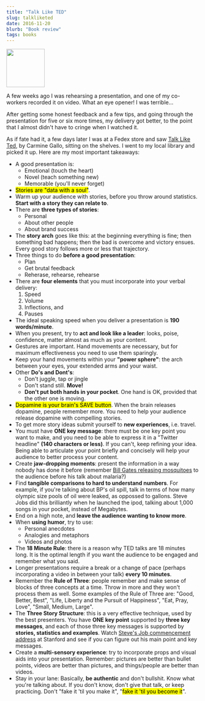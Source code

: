```yaml
---
title: "Talk Like TED"
slug: talkliketed
date: 2016-11-20
blurb: "Book review"
tags: books
---
```


<img src="/img/ted.jpg" width="100px">

A few weeks ago I was rehearsing a presentation, and one of my co-workers recorded it on video. What an eye opener! I was terrible... 

After getting some honest feedback and a few tips, and going through the presentation for five or six more times, my delivery got better, to the point that I almost didn't have to cringe when I watched it.

As if fate had it, a few days later I was at a Fedex store and saw [Talk Like Ted](http://www.goodreads.com/book/show/17910144-talk-like-ted), by Carmine Gallo, sitting on the shelves. I went to my local library and picked it up. Here are my most important takeaways:

* A good presentation is:
	* Emotional (touch the heart)
	* Novel (teach something new)
	* Memorable (you'll never forget)
* <mark>Stories are "data with a soul"</mark>.
* Warm up your audience with stories, before you throw around statistics. **Start with a story they can relate to**.
* There are **three types of stories**:
	* Personal
	* About other people
	* About brand success
* The **story arch** goes like this: at the beginning everything is fine; then something bad happens; then the bad is overcome and victory ensues. Every good story follows more or less that trajectory.
* Three things to do **before a good presentation**:
	* Plan
	* Get brutal feedback
	* Reherase, rehearse, rehearse
* There are **four elements** that you must incorporate into your verbal delivery:
	1. Speed
	2. Volume
	3. Inflections, and
	4. Pauses
* The ideal speaking speed when you deliver a presentation is **190 words/minute**.
* When you present, try to **act and look like a leader**: looks, poise, confidence, matter almost as much as your content.
* Gestures are important. Hand movements are necessary, but for maximum effectiveness you need to use them sparingly.
* Keep your hand movements within your **"power sphere"**: the arch between your eyes, your extended arms and your waist.
* Other **Do's and Dont's**:
	* Don't juggle, tap or jingle
	* Don't stand still. **Move!**
	* **Don't put both hands in your pocket**. One hand is OK, provided that the other one is moving.
* <mark>Dopamine is your brain's SAVE button</mark>. When the brain releases dopamine, people remember more. You need to help your audience release dopamine with compelling stories.
* To get more story ideas submit yourself to **new experiences**, i.e. travel.
* You must have **ONE key message**: there must be one key point you want to make, and you need to be able to express it in a "Twitter headline" **(140 characters or less)**. If you can't, keep refining your idea. Being able to articulate your point briefly and concisely will help your audience to better process your content.
* Create **jaw-dropping moments**: present the information in a way nobody has done it before (remember [Bill Gates releasing mosquitoes](https://www.ted.com/talks/bill_gates_unplugged) to the audience before his talk about malaria?)
* Find **tangible comparisons to hard to understand numbers**. For example, if you're talking about BP's oil spill, talk in terms of how many olympic size pools of oil were leaked, as oppossed to gallons. Steve Jobs did this brilliantly when he launched the ipod, talking about 1,000 songs in your pocket, instead of Megabytes.
* End on a high note, and **leave the audience wanting to know more**.
* When **using humor**, try to use:
	* Personal anecdotes
	* Analogies and metaphors
	* Videos and photos
* The **18 Minute Rule**: there is a reason why TED talks are 18 minutes long. It is the optimal length if you want the audience to be engaged and remember what you said.
* Longer presentations require a break or a change of pace (perhaps incorporating a video in between your talk) **every 10 minutes**.
* Remember the **Rule of Three**: people remember and make sense of blocks of three concepts at a time. Throw in more and they won't process them as well. Some examples of the Rule of Three are: "Good, Better, Best", "Life, Liberty and the Pursuit of Happiness", "Eat, Pray, Love", "Small, Medium, Large".
* The **Three Story Structure**: this is a very effective technique, used by the best presenters. You have **ONE key point** supported by **three key messages**, and each of those three key messages is supported by **stories, statistics and examples**. Watch [Steve's Job commencement address](http://news.stanford.edu/2005/06/14/jobs-061505/) at Stanford and see if you can figure out his main point and key messages.
* Create a **multi-sensory experience**: try to incorporate props and visual aids into your presentation. Remember: pictures are better than bullet points, videos are better than pictures, and things/people are better than videos.
* Stay in your lane: Basically, **be authentic** and don't bullshit. Know what you're talking about. If you don't know, don't give that talk, or keep practicing. Don't "fake it 'til you make it", "<mark>fake it 'til you become it</mark>".
